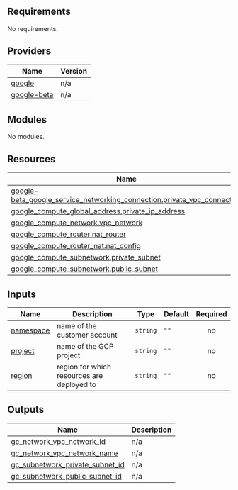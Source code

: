 <!-- BEGIN_TF_DOCS -->
## Requirements

No requirements.

## Providers

| Name | Version |
|------|---------|
| <a name="provider_google"></a> [google](#provider\_google) | n/a |
| <a name="provider_google-beta"></a> [google-beta](#provider\_google-beta) | n/a |

## Modules

No modules.

## Resources

| Name | Type |
|------|------|
| [google-beta_google_service_networking_connection.private_vpc_connection](https://registry.terraform.io/providers/hashicorp/google-beta/latest/docs/resources/google_service_networking_connection) | resource |
| [google_compute_global_address.private_ip_address](https://registry.terraform.io/providers/hashicorp/google/latest/docs/resources/compute_global_address) | resource |
| [google_compute_network.vpc_network](https://registry.terraform.io/providers/hashicorp/google/latest/docs/resources/compute_network) | resource |
| [google_compute_router.nat_router](https://registry.terraform.io/providers/hashicorp/google/latest/docs/resources/compute_router) | resource |
| [google_compute_router_nat.nat_config](https://registry.terraform.io/providers/hashicorp/google/latest/docs/resources/compute_router_nat) | resource |
| [google_compute_subnetwork.private_subnet](https://registry.terraform.io/providers/hashicorp/google/latest/docs/resources/compute_subnetwork) | resource |
| [google_compute_subnetwork.public_subnet](https://registry.terraform.io/providers/hashicorp/google/latest/docs/resources/compute_subnetwork) | resource |

## Inputs

| Name | Description | Type | Default | Required |
|------|-------------|------|---------|:--------:|
| <a name="input_namespace"></a> [namespace](#input\_namespace) | name of the customer account | `string` | `""` | no |
| <a name="input_project"></a> [project](#input\_project) | name of the GCP project | `string` | `""` | no |
| <a name="input_region"></a> [region](#input\_region) | region for which resources are deployed to | `string` | `""` | no |

## Outputs

| Name | Description |
|------|-------------|
| <a name="output_gc_network_vpc_network_id"></a> [gc\_network\_vpc\_network\_id](#output\_gc\_network\_vpc\_network\_id) | n/a |
| <a name="output_gc_network_vpc_network_name"></a> [gc\_network\_vpc\_network\_name](#output\_gc\_network\_vpc\_network\_name) | n/a |
| <a name="output_gc_subnetwork_private_subnet_id"></a> [gc\_subnetwork\_private\_subnet\_id](#output\_gc\_subnetwork\_private\_subnet\_id) | n/a |
| <a name="output_gc_subnetwork_public_subnet_id"></a> [gc\_subnetwork\_public\_subnet\_id](#output\_gc\_subnetwork\_public\_subnet\_id) | n/a |
<!-- END_TF_DOCS -->